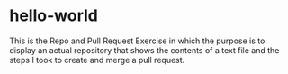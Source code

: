 # hello-world
This is the Repo and Pull Request Exercise in which the purpose is to display an actual repository that shows the contents of a text file and the steps I took to create and merge a pull request.
